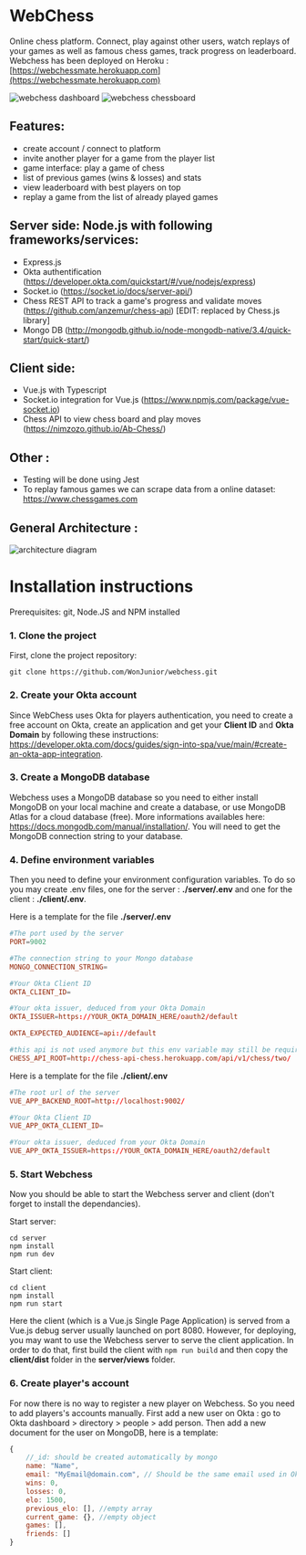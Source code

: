 # WebChess

Online chess platform. Connect, play against other users, watch replays of your games as well as famous chess games, track progress on leaderboard. Webchess has been deployed on Heroku : [https://webchessmate.herokuapp.com](https://webchessmate.herokuapp.com)

![webchess dashboard](https://i.ibb.co/9cJk9hL/wchess-chat.png)
![webchess chessboard](https://i.ibb.co/GVQgYRz/wchess2.png)



## Features:

- create account / connect to platform
- invite another player for a game from the player list
- game interface: play a game of chess
- list of previous games (wins & losses) and stats
- view leaderboard with best players on top
- replay a game from the list of already played games


## Server side: Node.js with following frameworks/services:

- Express.js
- Okta authentification (https://developer.okta.com/quickstart/#/vue/nodejs/express)
- Socket.io (https://socket.io/docs/server-api/)
- Chess REST API to track a game's progress and validate moves (https://github.com/anzemur/chess-api) [EDIT: replaced by Chess.js library]
- Mongo DB (http://mongodb.github.io/node-mongodb-native/3.4/quick-start/quick-start/)

## Client side:

- Vue.js with Typescript
- Socket.io integration for Vue.js (https://www.npmjs.com/package/vue-socket.io)
- Chess API to view chess board and play moves (https://nimzozo.github.io/Ab-Chess/)

## Other :

- Testing will be done using Jest
- To replay famous games we can scrape data from a online dataset: https://www.chessgames.com


## General Architecture :

![architecture diagram](https://i.ibb.co/SsnW5hP/Webchess-architecture.png)

# Installation instructions

Prerequisites: git, Node.JS and NPM installed

### 1. Clone the project
First, clone the project repository:
``` 
git clone https://github.com/WonJunior/webchess.git 
```
### 2. Create your Okta account
Since WebChess uses Okta for players authentication, you need to create a free account on Okta, create an application and get your **Client ID** and **Okta Domain** by following these instructions: https://developer.okta.com/docs/guides/sign-into-spa/vue/main/#create-an-okta-app-integration.

### 3. Create a MongoDB database
Webchess uses a MongoDB database so you need to either install MongoDB on your local machine and create a database, or use MongoDB Atlas for a cloud database (free). More informations availables here: https://docs.mongodb.com/manual/installation/. You will need to get the MongoDB connection string to your database.

### 4. Define environment variables
Then you need to define your environment configuration variables. To do so you may create .env files, one for the server : **./server/.env** and one for the client : **./client/.env**. 

Here is a template for the file **./server/.env**
```conf 
#The port used by the server
PORT=9002

#The connection string to your Mongo database
MONGO_CONNECTION_STRING=

#Your Okta Client ID
OKTA_CLIENT_ID=

#Your okta issuer, deduced from your Okta Domain
OKTA_ISSUER=https://YOUR_OKTA_DOMAIN_HERE/oauth2/default

OKTA_EXPECTED_AUDIENCE=api://default

#this api is not used anymore but this env variable may still be required
CHESS_API_ROOT=http://chess-api-chess.herokuapp.com/api/v1/chess/two/
```

Here is a template for the file **./client/.env**
```conf 
#The root url of the server
VUE_APP_BACKEND_ROOT=http://localhost:9002/

#Your Okta Client ID
VUE_APP_OKTA_CLIENT_ID=

#Your okta issuer, deduced from your Okta Domain
VUE_APP_OKTA_ISSUER=https://YOUR_OKTA_DOMAIN_HERE/oauth2/default
```

### 5. Start Webchess
Now you should be able to start the Webchess server and client (don't forget to install the dependancies).

Start server:
```Shell
cd server
npm install
npm run dev
```
Start client:
```Shell
cd client
npm install
npm run start
```
Here the client (which is a Vue.js Single Page Application) is served from a Vue.js debug server usually launched on port 8080. However, for deploying, you may want to use the Webchess server to serve the client application. In order to do that, first build the client with ``npm run build`` and then copy the **client/dist** folder in the **server/views** folder.


### 6. Create player's account
For now there is no way to register a new player on Webchess. So you need to add players's accounts manually. First add a new user on Okta : go to Okta dashboard > directory > people > add person. Then add a new document for the user on MongoDB, here is a template: 
```js
{
    //_id: should be created automatically by mongo
    name: "Name",
    email: "MyEmail@domain.com", // Should be the same email used in Okta !
    wins: 0,
    losses: 0,
    elo: 1500,
    previous_elo: [], //empty array
    current_game: {}, //empty object
    games: [],
    friends: []
}
```
